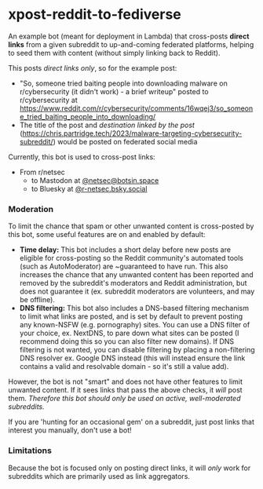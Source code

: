 # xpost-reddit-to-fediverse

An example bot (meant for deployment in Lambda) that cross-posts **direct links** from a given subreddit to up-and-coming federated platforms, helping to seed them with content (without simply linking back to Reddit).

This posts *direct links only*, so for the example post:

* "So, someone tried baiting people into downloading malware on r/cybersecurity (it didn't work) - a brief writeup" posted to r/cybersecurity at https://www.reddit.com/r/cybersecurity/comments/16wqej3/so_someone_tried_baiting_people_into_downloading/
* The title of the post and *destination linked by the post* (https://chris.partridge.tech/2023/malware-targeting-cybersecurity-subreddit/) would be posted on federated social media

Currently, this bot is used to cross-post links:

* From r/netsec
  * to Mastodon at [@netsec@botsin.space](https://botsin.space/@netsec)
  * to Bluesky at [@r-netsec.bsky.social](https://bsky.app/profile/r-netsec.bsky.social)

### Moderation

To limit the chance that spam or other unwanted content is cross-posted by this bot, some useful features are on and enabled by default:

* **Time delay:** This bot includes a short delay before new posts are eligible for cross-posting so the Reddit community's automated tools (such as AutoModerator) are ~guaranteed to have run. This also increases the chance that any unwanted content has been reported and removed by the subreddit's moderators and Reddit administration, but does not guarantee it (ex. subreddit moderators are volunteers, and may be offline).
* **DNS filtering:** This bot also includes a DNS-based filtering mechanism to limit what links are posted, and is set by default to prevent posting any known-NSFW (e.g. pornography) sites. You can use a DNS filter of your choice, ex. NextDNS, to pare down what sites can be posted (I recommend doing this so you can also filter new domains). If DNS filtering is not wanted, you can disable filtering by placing a non-filtering DNS resolver ex. Google DNS instead (this will instead ensure the link contains a valid and resolvable domain - so it's still a value add).

However, the bot is not "smart" and does not have other features to limit unwanted content. If it sees links that pass the above checks, it *will* post them. *Therefore this bot should only be used on active, well-moderated subreddits.*

If you are 'hunting for an occasional gem' on a subreddit, just post links that interest you manually, don't use a bot!

### Limitations

Because the bot is focused only on posting direct links, it will *only* work for subreddits which are primarily used as link aggregators.